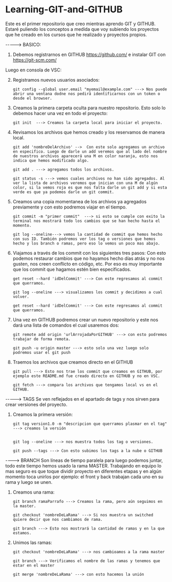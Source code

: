 # Learning-GIT-and-GITHUB
Este es el primer repositorio que creo mientras aprendo GIT y GITHUB. Estaré puliendo los conceptos a medida que voy subiendo los proyectos que he creado en los cursos que he realizado y proyectos propios.


----->  BASICO:

1. Debemos registrarnos en GITHUB https://github.com/ e instalar GIT con  https://git-scm.com/

Luego en consola de VSC:

2.  Registramos nuevos usuarios asociados:

        git config --global user.email "myemail@example.com" ---> Nos puede abrir una ventana dodne nos pedirá identificarnos con un token o desde el browser.

3.  Creamos la primera carpeta oculta para nuestro repositorio. Esto solo lo debemos hacer una vez en todo el proyecto:

        git init  ---> Creamos la carpeta local para iniciar el proyecto.

4.  Revisamos los archivos que hemos creado y los reservamos de manera local.

        git add 'nombreDelArchivo' -->  Con este solo agregamos un archivo en especifico. Luego de darle un add veremos que al lado del nombre de nuestros archivos aparecerá una M en color naranja, esto nos indica que hemos modificado algo.

        git add . ---> agregamos todos los archivos.

        git status -s ---> vemos cuales archivos no han sido agregados. Al ver la lista de archivos veremos que inician con una M de algún color, si la vemos roja es que nos falta darle un git add y si esta verde es que ya podemos darle un git commit.

5.  Creamos una copia momentanea de los archivos ya agregados previamente y con esto podremos viajar en el tiempo.

        git commit -m "primer commit"  ---> si esto se cumple con exito la terminal nos mostrará todo los cambios que se han hecho hasta el momento.

        git log --oneline---> vemos la cantidad de commit que hemos hecho con sus ID. También podremos ver los tag o versiones que hemos hecho y los branch o ramas, pero eso lo vemos un poco mas abajo.

6.  Viajamos a través de los commit con los siguientes tres pasos:
    Con esto podemos restaurar cambios que no hayamos hecho días atrás y no nos gusten, nos creen conflicto en código, etc. Por eso es muy importante que los commit que hagamos estén bien especificados.

        get reset --hard 'idDelCommit' ---> Con este regresamos al commit que querramos. 

        git log --oneline ---> visualizamos los commit y decidimos a cual volver. 

        get reset --hard 'idDelCommit' ---> Con este regresamos al commit que querramos.

7.  Una vez en GITHUB podremos crear un nuevo repositorio y este nos dará una lista de comandos el cual usaremos dos:

        git remote add origin 'urlArrojadaPorGITHUB' ---> con esto podremos trabajar de forma remota.

        git push -u origin master ---> esto solo una vez luego solo podremos usar el git push

8.  Traemos los archivos que creamos directo en el GITHUB

        git pull ---> Esto nos trae los commit que creamos en GITHUB, por ejemplo este README.md fue creado directo en GITHUB y no en VSC.

        git fetch ---> compara los archivos que tengamos local vs en el GITHUB.


----->  TAGS
Se ven reflejados en el apartado de tags y nos sirven para crear versiones del proyecto.

1.  Creamos la primera versión:

        git tag version1.0 -m "descripcion que querramos plasmar en el tag"  ---> creamos la versión


        git log --oneline ---> nos muestra todos los tag o versiones. 

        git push --tags ---> Con esto subimos los tags a la nube o GITHUB

---->   BRANCH
Son líneas de tiempo paralela para luego podemos juntar, todo este tiempo hemos usado la rama MASTER. Trabajando en equipo lo mas seguro es que toque dividir proyecto en diferentes etapas y en algún momento toca unirlos por ejemplo: el front y back trabajan cada uno en su rama y luego se unen. 

1.  Creamos una rama:

        git branch ramaParrafo ---> Creamos la rama, pero aún seguimos en la master.

        git checkout 'nombreDeLaRama' ---> Si nos muestra un switched quiere decir que nos cambiamos de rama.

        git branch ---> Esto nos mostrará la cantidad de ramas y en la que estamos.

2.  Unimos las ramas:

        git checkout 'nombreDeLaRama' ---> nos cambioamos a la rama master

        git branch ---> Verificamos el nombre de las ramas y tenemos que estar en el master 

        git merge 'nombreDeLaRama' ---> con esto hacemos la unión